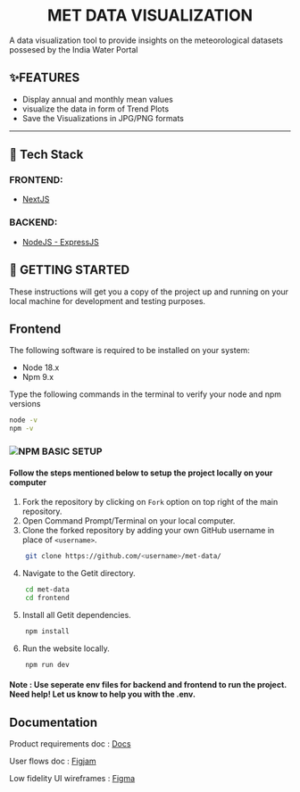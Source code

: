 
<div align="center">

# MET DATA VISUALIZATION
</div>
A data visualization tool to provide insights on the meteorological datasets possesed by the India Water Portal


## ✨FEATURES

- Display annual and monthly mean values
- visualize the data in form of Trend Plots
- Save the Visualizations in JPG/PNG formats

---
## 📱 Tech Stack 

### FRONTEND:
- [NextJS](https://nextjs.org)

### BACKEND: 

- [NodeJS - ExpressJS](https://expressjs.com/)

## 🔰 GETTING STARTED

These instructions will get you a copy of the project up and running on your local machine for development and testing purposes.

## Frontend

The following software is required to be installed on your system:

* Node 18.x
* Npm 9.x

Type the following commands in the terminal to verify your node and npm versions

```bash
node -v
npm -v
```

### ![NPM](https://img.shields.io/badge/NPM-%23CB3837.svg?style=for-the-badge&logo=npm&logoColor=white) BASIC SETUP


#### Follow the steps mentioned below to setup the project locally on your computer

1. Fork the repository by clicking on `Fork` option on top right of the main repository.
2. Open Command Prompt/Terminal on your local computer.
3. Clone the forked repository by adding your own GitHub username in place of `<username>`.

```bash
    git clone https://github.com/<username>/met-data/
```
4. Navigate to the Getit directory.

```bash
    cd met-data
    cd frontend
```


5. Install all Getit dependencies. 

```bash
    npm install
```

6. Run the website locally.

```bash
    npm run dev
```


<!-- ## Backend -->

#### Note : Use seperate env files for backend and frontend to run the project. Need help! Let us know to help you with the .env.

## Documentation

Product requirements doc : [Docs](https://docs.google.com/document/d/1ksEgp0HVpf6-g2VbzFbRK0QwourNO4kvGDBSiBWU-bQ)

User flows doc : [Figjam](https://www.figma.com/board/XEPBWJcePCpgsUpqtiVkQg/User-flows?node-id=0-1&t=laG0vXt4X1LQpNpt-0)

Low fidelity UI wireframes : [Figma](https://www.figma.com/design/Jz3KF76NIracs11iQLPlIX/low-fi_Met-Data?node-id=0-1&t=0qk4SkagQinvnnQq-0)

